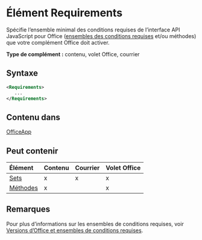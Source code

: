 # <a name="requirements-element"></a>Élément Requirements

Spécifie l’ensemble minimal des conditions requises de l’interface API JavaScript pour Office ([ensembles des conditions requises](https://docs.microsoft.com/office/dev/add-ins/develop/office-versions-and-requirement-sets#specify-office-hosts-and-requirement-sets) et/ou méthodes) que votre complément Office doit activer.

**Type de complément :** contenu, volet Office, courrier

## <a name="syntax"></a>Syntaxe

```XML
<Requirements>
   ...
</Requirements>
```

## <a name="contained-in"></a>Contenu dans

[OfficeApp](officeapp.md)

## <a name="can-contain"></a>Peut contenir

|**Élément**|**Contenu**|**Courrier**|**Volet Office**|
|:-----|:-----|:-----|:-----|
|[Sets](sets.md)|x|x|x|
|[Méthodes](methods.md)|x||x|

## <a name="remarks"></a>Remarques

Pour plus d’informations sur les ensembles de conditions requises, voir [Versions d’Office et ensembles de conditions requises](https://docs.microsoft.com/office/dev/add-ins/develop/office-versions-and-requirement-sets).

